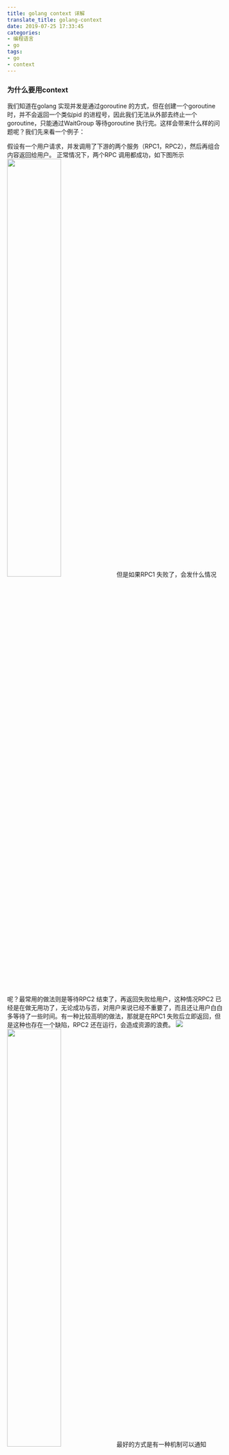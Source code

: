```yaml
---
title: golang context 详解
translate_title: golang-context
date: 2019-07-25 17:33:45
categories:
- 编程语言
- go
tags:
- go
- context
---
```

### 为什么要用context
我们知道在golang 实现并发是通过goroutine 的方式，但在创建一个goroutine 时，并不会返回一个类似pid 的进程号，因此我们无法从外部去终止一个goroutine，只能通过WaitGroup 等待goroutine 执行完。这样会带来什么样的问题呢？我们先来看一个例子：
<!-- more -->
假设有一个用户请求，并发调用了下游的两个服务（RPC1，RPC2），然后再组合内容返回给用户。
正常情况下，两个RPC 调用都成功，如下图所示
<img src="https://public-1251890033.cos.ap-guangzhou.myqcloud.com/blog/go/context_normal.png" width="50%" height="50%">
但是如果RPC1 失败了，会发什么情况呢？最常用的做法则是等待RPC2 结束了，再返回失败给用户，这种情况RPC2 已经是在做无用功了，无论成功与否，对用户来说已经不重要了，而且还让用户白白多等待了一些时间。有一种比较高明的做法，那就是在RPC1 失败后立即返回，但是这种也存在一个缺陷，RPC2 还在运行，会造成资源的浪费。
<img src="https://public-1251890033.cos.ap-guangzhou.myqcloud.com/blog/go/context_fail.png">
<img src="https://public-1251890033.cos.ap-guangzhou.myqcloud.com/blog/go/context_opt.png" width="50%" height="50%">
最好的方式是有一种机制可以通知RPC2，让其提前退出（因为goroutine 不能被外部kill 掉），context 就很好的解决了这个问题，其实channel也能实现这个功能，但是需要额外的工作。说了这么多，context 到底是什么呢？
### context 是什么
go 语言的每一个请求都会开启一个单独的goroutine 来处理的，这个goroutine可能又会开启其他的goroutine，所以一个请求可能会经过多个goroutine，context 就是在这些goroutine 中传递一些信息，和控制信号，以便管理各个goroutine 的生命周期，中文可以称之为上下文。
### context 实战

``` go 
package main

import (
	"context"
	"fmt"
	"sync"
	"time"
)

// RPC ...
func RPC(ctx context.Context, method string, duration time.Duration) {
	beginTs := time.Now()
	// 统计实际耗时
	defer func() {
		fmt.Println(" cost ", time.Now().Sub(beginTs))
	}()

	select {
	case <-time.After(duration):
		// 正常结束
		fmt.Printf("%s succ", method)
	case <-ctx.Done():
		// 外部通知结束
		fmt.Printf("%s %s", method, ctx.Err())
	}
}

// Proccess ...
func Proccess(timeout time.Duration) {
	now := time.Now()
	defer func() {
		fmt.Println("Process cost ", time.Now().Sub(now))
	}()
	// 所有的context 都要从Background 开始
	ctx := context.Background()
	// 派生出新的context，定时取消context
	ctx, cancel := context.WithTimeout(ctx, timeout)
	// 在调用withTimeout、withCancel、WithDeadline后
	// 使用defer cancel 是一个不错的习惯
	// WithTimeout 定时到了也会执行cancel函数，不过cancel是幂等的
	defer cancel()

	wg := sync.WaitGroup{}
	wg.Add(2)

	// 开启两个goroutine 执行RPC： A和B
	go func() {
		RPC(ctx, "A", 100*time.Millisecond)
		wg.Done()
	}()
	go func() {
		RPC(ctx, "B", 300*time.Millisecond)
		wg.Done()
	}()
	wg.Wait()
}

func main() {
	Proccess(time.Millisecond * 200)
	// Proccess(time.Millisecond * 400)
}
```

运行的结果

``` go
A succ cost  100.198957ms
B context deadline exceeded cost  200.380496ms
Process cost  200.572052ms
Process exiting with code: 0
```

方法A 正常结束，方法B收到cancel 信号，主动结束goroutine返回，所以整个Process 的处理时间是200ms，如果将Process 的超时时间设置为400ms，则可以看到A、B 两个正常结束，而整体的耗时是300ms

```go 
A succ cost  100.191864ms
B succ cost  300.183041ms
Process cost  300.23551ms
Process exiting with code: 0
```

### context 源码分析
#### context 的接口定义

``` go 
type Context interface {
    Deadline() (deadline time.Time, ok bool)
    Done() <-chan struct{}
    // 返回cancel 的错误原因
    Err() error
    // 返回key 对应的value
    Value(key interface{}) interface{}
}
```
Context 的定义很简单，只有4个方法：
1. Deadline 返回是一个截止时间，如果没有设置deadline，则ok=false
1. Done 返回一个通道，当该通道可读时，则表示times out 或者调用cancel 关闭了通道
1. Err 返回一个error，表示cancel 的原因，超时或主动cancel
1. Value 获取Context 绑定的值，是一个键值对。通常用自定义类型作为key，而不是用string 类型，避免冲突

#### context 的实现
##### Background 和TODO

``` go 
var (
	background = new(emptyCtx)
	todo       = new(emptyCtx)
)

func Background() Context {
	return background
}

func TODO() Context {
	return todo
}
```

Background通常用在主函数中，作为初始化节点。TODO根据官方的注释是在不清楚使用什么context时，可以使用这个，但是实际生产环境中，还没见过使用TODO的。
本质上，Background()和TODO()都返回一个emptyCtx，没有value，没有deadline，也不能被cancel掉。
##### WithValue

``` go 
func WithValue(parent Context, key, val interface{}) Context {
	if key == nil {
		panic("nil key")
	}
	if !reflect.TypeOf(key).Comparable() {
		panic("key is not comparable")
	}
	return &valueCtx{parent, key, val}
}

type valueCtx struct {
	Context
	key, val interface{}
}

func (c *valueCtx) String() string {
	return fmt.Sprintf("%v.WithValue(%#v, %#v)", c.Context, c.key, c.val)
}

func (c *valueCtx) Value(key interface{}) interface{} {
	if c.key == key {
		return c.val
	}
	return c.Context.Value(key)
}
```

WithValue 比较简单，返回一个valueCtx，存了父context 和一个键值对，Value 方法根据key 返回对应的value，从当前节点开始向根节点回溯，直到找到对应的key，如果找不到对应的key，则返回nil。这里需要注意的一点是不应用基础类型string 作为key。
##### WithCancel

``` go 
func WithCancel(parent Context) (ctx Context, cancel CancelFunc) {
	// 初始化一个cancelCtx 实例
	c := newCancelCtx(parent)
	// ...
	propagateCancel(parent, &c)
	return &c, func() { c.cancel(true, Canceled) }
}

// newCancelCtx returns an initialized cancelCtx.
func newCancelCtx(parent Context) cancelCtx {
	return cancelCtx{Context: parent}
}

type cancelCtx struct {
	Context

	mu       sync.Mutex            // protects following fields
	done     chan struct{}         // created lazily, closed by first cancel call
	children map[canceler]struct{} // set to nil by the first cancel call
	err      error                 // set to non-nil by the first cancel call
}
```
WithCancel 是整个context 包的精髓，它返回了一个cancelCtx 实例和一个取消函数，这个函数就是用来关闭Done 方法返回的那个channel。propagateCancel 函数会找到第一个可cancel 的父context，然后把自己挂到父context 的children 里面取，当父context 调用cancel 时，自己也会跟着cancel。如果找不到，则表明自己是第一个可cancel 的context，这个时候会创建一个goroutine 出来，等待传入的父context 终止，则cancel 传入的child，或者等待传入的child 终止。如果不调用cancel 函数，那这个goroutine 就不会被终止，就会产生泄露。因此在使用withCancel方法后调用defer cancel() 是一个好的习惯，并且推荐这么做。

```go
func propagateCancel(parent Context, child canceler) {
	if parent.Done() == nil {
		return // parent is never canceled
	}
	// 向上找到第一个可cancel 的context
	if p, ok := parentCancelCtx(parent); ok {
		p.mu.Lock()
		if p.err != nil {
			// parent 已经被cancel 掉，则child 也需要跟着cancel
			child.cancel(false, p.err)
		} else {
			if p.children == nil {
				p.children = make(map[canceler]struct{})
			}
			// 将child 挂到parent 的children 里面
			p.children[child] = struct{}{}
		}
		p.mu.Unlock()
	} else {
		// 创建一个goroutine 等待parent 或者child 终止
		go func() {
			select {
			case <-parent.Done():
				child.cancel(false, parent.Err())
			case <-child.Done():
			}
		}()
	}
}
```

WithCancel 除了返回一个context，还返回一个取消函数CancelFunc，这个CancelFunc 就是调用了cancelCtx 的cancel 方法。主要功能就是关闭done 这个channel，并遍历所有children context，执行其cancel 方法（也就是关闭children 的done channel），最后将自己从parent context 移除

``` go 
func (c *cancelCtx) cancel(removeFromParent bool, err error) {
	if err == nil {
		panic("context: internal error: missing cancel error")
	}
	c.mu.Lock()
	if c.err != nil {
		c.mu.Unlock()
		return // already canceled
	}
	c.err = err
	if c.done == nil {
		c.done = closedchan
	} else {
		close(c.done)
	}
	for child := range c.children {
		// NOTE: acquiring the child's lock while holding parent's lock.
		child.cancel(false, err)
	}
	c.children = nil
	c.mu.Unlock()

	if removeFromParent {
		removeChild(c.Context, c)
	}
}
```

##### WithTimeout 和WithDeadline
WithTimeout 和WithDeadline 是withCancel 的扩展，当到达设定时间时，会自动调用cancel。这两个函数也会返回CancelFunc，我们也可以自己提前cancel 掉

```go 
func WithDeadline(parent Context, d time.Time) (Context, CancelFunc) {
	if cur, ok := parent.Deadline(); ok && cur.Before(d) {
		// The current deadline is already sooner than the new one.
		return WithCancel(parent)
	}
	c := &timerCtx{
		cancelCtx: newCancelCtx(parent),
		deadline:  d,
	}
	propagateCancel(parent, c)
	dur := time.Until(d)
	if dur <= 0 {
		c.cancel(true, DeadlineExceeded) // deadline has already passed
		return c, func() { c.cancel(true, Canceled) }
	}
	c.mu.Lock()
	defer c.mu.Unlock()
	if c.err == nil {
		c.timer = time.AfterFunc(dur, func() {
			c.cancel(true, DeadlineExceeded)
		})
	}
	return c, func() { c.cancel(true, Canceled) }
}
```
### 使用Context 的建议和技巧
1. 不要把Context 放在结构体中，要以参数的方式传递，parent Context 一般为Background
1. 应该要把Context 作为第一个参数传递给入口请求和出口请求链路上的每一个函数，
1. 变量名建议都统一，如ctx
1. Context 的Value 相关方法应该传递必须的数据，不要什么数据都使用这个传递
1. Context 是线程安全的，可以放心的在多个goroutine 中传递
1. 可以把一个Context 对象传递给任意个数的gorotuine，对它执行取消操作时，所有goroutine 都会接收到取消信号
1. 在使用withCancel 等可cancel 的函数后，应立即调用defer cancel()

### 参考资料
1. [context.go 源码](https://golang.org/pkg/context/)
1. [视频笔记：如何正确使用 Context - Jack Lindamood](https://blog.lab99.org/post/golang-2017-10-27-video-how-to-correctly-use-package-context.html)
